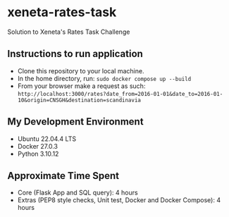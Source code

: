 # xeneta-rates-task
Solution to Xeneta's Rates Task Challenge

## Instructions to run application

* Clone this repository to your local machine.
* In the home directory, run:
```sudo docker compose up --build```
* From your browser make a request as such:
```http://localhost:3000/rates?date_from=2016-01-01&date_to=2016-01-10&origin=CNSGH&destination=scandinavia```

## My Development Environment
* Ubuntu 22.04.4 LTS
* Docker 27.0.3
* Python 3.10.12

## Approximate Time Spent
* Core (Flask App and SQL query): 4 hours
* Extras (PEP8 style checks, Unit test, Docker and Docker Compose): 4 hours